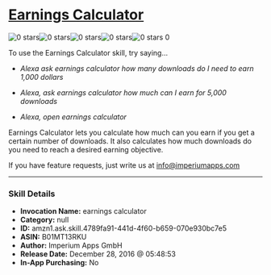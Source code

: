 # [Earnings Calculator](http://alexa.amazon.com/#skills/amzn1.ask.skill.4789fa91-441d-4f60-b659-070e930bc7e5)
![0 stars](../../images/ic_star_border_black_18dp_1x.png)![0 stars](../../images/ic_star_border_black_18dp_1x.png)![0 stars](../../images/ic_star_border_black_18dp_1x.png)![0 stars](../../images/ic_star_border_black_18dp_1x.png)![0 stars](../../images/ic_star_border_black_18dp_1x.png) 0

To use the Earnings Calculator skill, try saying...

* *Alexa ask earnings calculator how many downloads do I need to earn 1,000 dollars*

* *Alexa, ask earnings calculator how much can I earn for 5,000 downloads*

* *Alexa, open earnings calculator*

Earnings Calculator lets you calculate how much can you earn if you get a certain number of downloads. It also calculates how much downloads do you need to reach a desired earning objective.

If you have feature requests, just write us at info@imperiumapps.com

***

### Skill Details

* **Invocation Name:** earnings calculator
* **Category:** null
* **ID:** amzn1.ask.skill.4789fa91-441d-4f60-b659-070e930bc7e5
* **ASIN:** B01MT13RKU
* **Author:** Imperium Apps GmbH
* **Release Date:** December 28, 2016 @ 05:48:53
* **In-App Purchasing:** No
